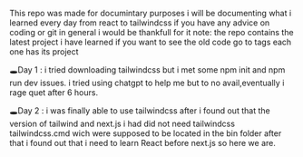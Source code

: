 This repo was made for documintary purposes i will be documenting what i learned every day from react to tailwindcss
if you have any advice on coding or git in general i would be thankfull for it
note: the repo contains the latest project i have learned if you want to see the old code go to tags each one has its project


🕳Day 1 : 
  i tried downloading tailwindcss but i met some npm init and npm run dev issues.
  i tried using chatgpt to help me but to no avail,eventually i rage quet after 6 hours.

🕳Day 2 : 
  i was finally able to use tailwindcss after i found out that the version of tailwind and next.js i had did not need
tailwindcss tailwindcss.cmd wich were  supposed to be located in the bin folder after that i found out that i need to
learn React before next.js so here we are.


